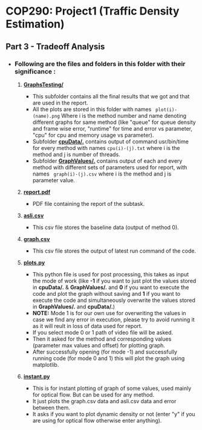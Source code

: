 # COP290: Project1 (Traffic Density Estimation)

## Part 3 - __Tradeoff Analysis__


* ### __Following are the files and folders in this folder with their significance :__

    1. [__GraphsTesting/__](./GraphsTesting/)
        * This subfolder contains all the final results that we got and that are used in the report.
        * All the plots are stored in this folder with names ``` plot(i)-(name).png``` Where i is the method number and name denoting different graphs for same method (like "queue" for queue density and frame wise error, "runtime" for time and error vs parameter, "cpu" for cpu and memory usage vs parameter).
        * Subfolder [__cpuData/.__](./GraphsTesting/cpuData/) contains output of command usr/bin/time for every method with names ``` cpu(i)-(j).txt ``` where i is the method and j is number of threads.
        * Subfolder [__GraphValues/.__](./GraphsTesting/GraphValues/) contains output of each and every method with different sets of parameters used for report, with names ``` graph(i)-(j).csv``` where i is the method and j is parameter value.

    5. [__report.pdf__](./report.pdf)
        * PDF file containing the report of the subtask.

    2. [__asli.csv__](./asli.csv)
        * This csv file stores the baseline data (output of method 0).

    3. [__graph.csv__](./graph.csv)
        * This csv file stores the output of latest run command of the code.
    
    4. [__plots.py__](./plots.py)
        * This python file is used for post processing, this takes as input the mode of work (like __-1__ if you want to just plot the values stored in __cpuData/.__ & __GraphValues/.__ and __0__ if you want to execute the code and plot the graph without saving and __1__ if you want to execute the code and simultaneously overwrite the values stored in __GraphValues/.__ and __cpuData/.__)
        * __NOTE:__ Mode 1 is for our own use for overwriting the values in case we find any error in execution, please try to avoid running it as it will reult in loss of data used for report.
        * If you select mode 0 or 1 path of video file will be asked.
        * Then it asked for the method and corresponding values (parameter max values and offset) for plotting graph.
        * After successfully opening (for mode -1) and successfully running code (for mode 0 and 1) this will plot the graph using matplotlib.

    5. [__instant.py__](./instant.py)

        * This is for instant plotting of graph of some values, used mainly for optical flow. But can be used for any method.
        * It just plots the graph.csv data and asli.csv data and error between them.
        * It asks if you want to plot dynamic density or not (enter "y" if you are using for optical flow otherwise enter anything).  
    
